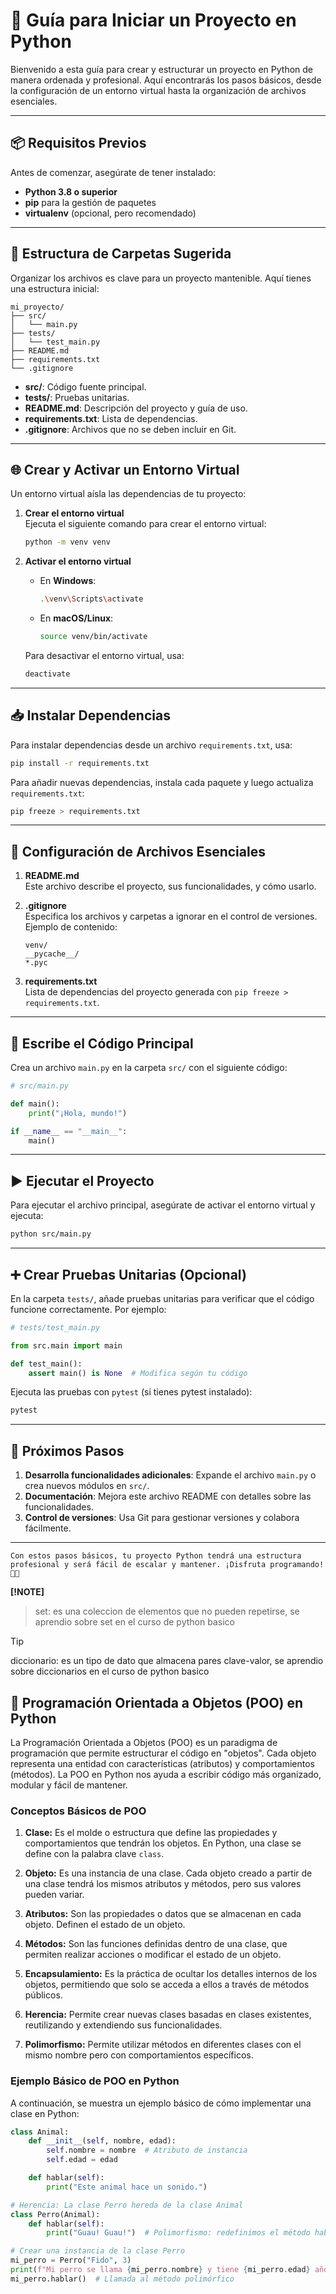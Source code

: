 # 🚀 Guía para Iniciar un Proyecto en Python

Bienvenido a esta guía para crear y estructurar un proyecto en Python de manera ordenada y profesional. Aquí encontrarás los pasos básicos, desde la configuración de un entorno virtual hasta la organización de archivos esenciales.

---

## 📦 Requisitos Previos

Antes de comenzar, asegúrate de tener instalado:
- **Python 3.8 o superior**
- **pip** para la gestión de paquetes
- **virtualenv** (opcional, pero recomendado)

---

## 📂 Estructura de Carpetas Sugerida

Organizar los archivos es clave para un proyecto mantenible. Aquí tienes una estructura inicial:

```plaintext
mi_proyecto/
├── src/
│   └── main.py
├── tests/
│   └── test_main.py
├── README.md
├── requirements.txt
└── .gitignore
```

- **src/**: Código fuente principal.
- **tests/**: Pruebas unitarias.
- **README.md**: Descripción del proyecto y guía de uso.
- **requirements.txt**: Lista de dependencias.
- **.gitignore**: Archivos que no se deben incluir en Git.

---

## 🌐 Crear y Activar un Entorno Virtual

Un entorno virtual aísla las dependencias de tu proyecto:

1. **Crear el entorno virtual**  
   Ejecuta el siguiente comando para crear el entorno virtual:

   ```bash
   python -m venv venv
   ```

2. **Activar el entorno virtual**  
   - En **Windows**:

     ```bash
     .\venv\Scripts\activate
     ```
   - En **macOS/Linux**:

     ```bash
     source venv/bin/activate
     ```

   Para desactivar el entorno virtual, usa:

   ```bash
   deactivate
   ```

---

## 📥 Instalar Dependencias

Para instalar dependencias desde un archivo `requirements.txt`, usa:

```bash
pip install -r requirements.txt
```

Para añadir nuevas dependencias, instala cada paquete y luego actualiza `requirements.txt`:

```bash
pip freeze > requirements.txt
```

---

## 📄 Configuración de Archivos Esenciales

1. **README.md**  
   Este archivo describe el proyecto, sus funcionalidades, y cómo usarlo.

2. **.gitignore**  
   Especifica los archivos y carpetas a ignorar en el control de versiones. Ejemplo de contenido:

   ```
   venv/
   __pycache__/
   *.pyc
   ```

3. **requirements.txt**  
   Lista de dependencias del proyecto generada con `pip freeze > requirements.txt`.

---

## 📝 Escribe el Código Principal

Crea un archivo `main.py` en la carpeta `src/` con el siguiente código:

```python
# src/main.py

def main():
    print("¡Hola, mundo!")

if __name__ == "__main__":
    main()
```

---

## ▶️ Ejecutar el Proyecto

Para ejecutar el archivo principal, asegúrate de activar el entorno virtual y ejecuta:

```bash
python src/main.py
```

---

## ➕ Crear Pruebas Unitarias (Opcional)

En la carpeta `tests/`, añade pruebas unitarias para verificar que el código funcione correctamente. Por ejemplo:

```python
# tests/test_main.py

from src.main import main

def test_main():
    assert main() is None  # Modifica según tu código
```

Ejecuta las pruebas con `pytest` (si tienes pytest instalado):

```bash
pytest
```

---

## 🚀 Próximos Pasos

1. **Desarrolla funcionalidades adicionales**: Expande el archivo `main.py` o crea nuevos módulos en `src/`.
2. **Documentación**: Mejora este archivo README con detalles sobre las funcionalidades.
3. **Control de versiones**: Usa Git para gestionar versiones y colabora fácilmente.

---
```
Con estos pasos básicos, tu proyecto Python tendrá una estructura profesional y será fácil de escalar y mantener. ¡Disfruta programando! 🚀🐍
 ```

**[!NOTE]**  
>set: es una coleccion de elementos que no pueden repetirse, se aprendio sobre set en el curso de python basico

>[!TIP]
>diccionario: es un tipo de dato que almacena pares clave-valor, se aprendio sobre diccionarios en el curso de python basico

## 🧱 Programación Orientada a Objetos (POO) en Python

La Programación Orientada a Objetos (POO) es un paradigma de programación que permite estructurar el código en "objetos". Cada objeto representa una entidad con características (atributos) y comportamientos (métodos). La POO en Python nos ayuda a escribir código más organizado, modular y fácil de mantener.

### Conceptos Básicos de POO

1. **Clase:** Es el molde o estructura que define las propiedades y comportamientos que tendrán los objetos. En Python, una clase se define con la palabra clave `class`.

2. **Objeto:** Es una instancia de una clase. Cada objeto creado a partir de una clase tendrá los mismos atributos y métodos, pero sus valores pueden variar.

3. **Atributos:** Son las propiedades o datos que se almacenan en cada objeto. Definen el estado de un objeto.

4. **Métodos:** Son las funciones definidas dentro de una clase, que permiten realizar acciones o modificar el estado de un objeto.

5. **Encapsulamiento:** Es la práctica de ocultar los detalles internos de los objetos, permitiendo que solo se acceda a ellos a través de métodos públicos.

6. **Herencia:** Permite crear nuevas clases basadas en clases existentes, reutilizando y extendiendo sus funcionalidades.

7. **Polimorfismo:** Permite utilizar métodos en diferentes clases con el mismo nombre pero con comportamientos específicos.

### Ejemplo Básico de POO en Python

A continuación, se muestra un ejemplo básico de cómo implementar una clase en Python:

```python
class Animal:
    def __init__(self, nombre, edad):
        self.nombre = nombre  # Atributo de instancia
        self.edad = edad

    def hablar(self):
        print("Este animal hace un sonido.")

# Herencia: La clase Perro hereda de la clase Animal
class Perro(Animal):
    def hablar(self):
        print("Guau! Guau!")  # Polimorfismo: redefinimos el método hablar

# Crear una instancia de la clase Perro
mi_perro = Perro("Fido", 3)
print(f"Mi perro se llama {mi_perro.nombre} y tiene {mi_perro.edad} años.")
mi_perro.hablar()  # Llamada al método polimórfico
